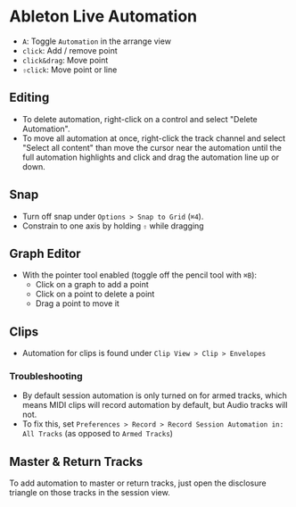 # Ableton Live Automation

- `A`: Toggle `Automation` in the arrange view
- `click`: Add / remove point
- `click&drag`: Move point
- `⇧click`: Move point or line

## Editing

- To delete automation, right-click on a control and select "Delete Automation".
- To move all automation at once, right-click the track channel and select "Select all content" than move the cursor near the automation until the full automation highlights and click and drag the automation line up or down.

## Snap

- Turn off snap under `Options > Snap to Grid` (`⌘4`).
- Constrain to one axis by holding `⇧` while dragging

## Graph Editor

- With the pointer tool enabled (toggle off the pencil tool with `⌘B`):
    - Click on a graph to add a point
    - Click on a point to delete a point
    - Drag a point to move it

## Clips

- Automation for clips is found under `Clip View > Clip > Envelopes`

### Troubleshooting

- By default session automation is only turned on for armed tracks, which means MIDI clips will record automation by default, but Audio tracks will not.
- To fix this, set `Preferences > Record > Record Session Automation in: All Tracks` (as opposed to `Armed Tracks`)

## Master & Return Tracks

To add automation to master or return tracks, just open the disclosure triangle on those tracks in the session view.
